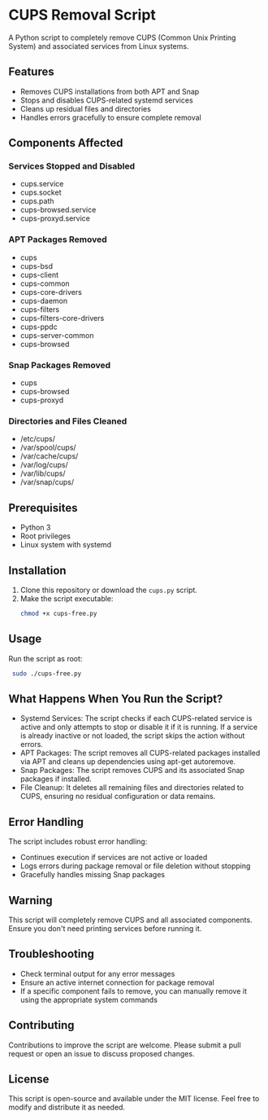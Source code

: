 # CUPS Removal Script

A Python script to completely remove CUPS (Common Unix Printing System) and associated services from Linux systems.

## Features

- Removes CUPS installations from both APT and Snap
- Stops and disables CUPS-related systemd services
- Cleans up residual files and directories
- Handles errors gracefully to ensure complete removal

## Components Affected

### Services Stopped and Disabled
- cups.service
- cups.socket
- cups.path
- cups-browsed.service
- cups-proxyd.service

### APT Packages Removed
- cups
- cups-bsd
- cups-client
- cups-common
- cups-core-drivers
- cups-daemon
- cups-filters
- cups-filters-core-drivers
- cups-ppdc
- cups-server-common
- cups-browsed

### Snap Packages Removed
- cups
- cups-browsed
- cups-proxyd

### Directories and Files Cleaned
- /etc/cups/
- /var/spool/cups/
- /var/cache/cups/
- /var/log/cups/
- /var/lib/cups/
- /var/snap/cups/

## Prerequisites

- Python 3
- Root privileges
- Linux system with systemd

## Installation

1. Clone this repository or download the `cups.py` script.
2. Make the script executable:
   ```bash
   chmod +x cups-free.py
   ```

## Usage

Run the script as root:

  ```bash
   sudo ./cups-free.py
   ```

## What Happens When You Run the Script?

- Systemd Services: The script checks if each CUPS-related service is active and only attempts to stop or disable it if it is running. If a service is already inactive or not loaded, the script skips the action without errors.
- APT Packages: The script removes all CUPS-related packages installed via APT and cleans up dependencies using apt-get autoremove.
- Snap Packages: The script removes CUPS and its associated Snap packages if installed.
- File Cleanup: It deletes all remaining files and directories related to CUPS, ensuring no residual configuration or data remains.

## Error Handling

The script includes robust error handling:
- Continues execution if services are not active or loaded
- Logs errors during package removal or file deletion without stopping
- Gracefully handles missing Snap packages

## Warning

This script will completely remove CUPS and all associated components. Ensure you don't need printing services before running it.

## Troubleshooting

- Check terminal output for any error messages
- Ensure an active internet connection for package removal
- If a specific component fails to remove, you can manually remove it using the appropriate system commands

## Contributing

Contributions to improve the script are welcome. Please submit a pull request or open an issue to discuss proposed changes.

## License

This script is open-source and available under the MIT license. Feel free to modify and distribute it as needed.
